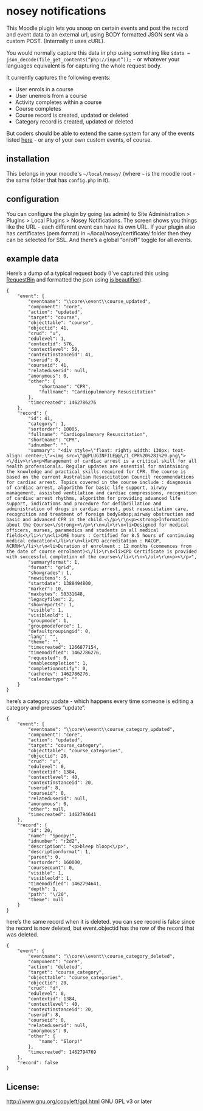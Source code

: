 # nosey notifications

This Moodle plugin lets you snoop on certain events and post the record and event data to an external url, using BODY formatted JSON sent via a custom POST. (Internally it uses cURL).

You would normally capture this data in php using something like `$data = json_decode(file_get_contents(“php://input”));` - or whatever your languages equivalent is for capturing the whole request body.

It currently captures the following events:
* User enrols in a course
* User unenrols from a course
* Activity completes within a course
* Course completes
* Course record is created, updated or deleted
* Category record is created, updated or deleted

But coders should be able to extend the same system for any of the events listed [here](https://docs.moodle.org/dev/Event_2) - or any of your own custom events, of course.

## installation

This belongs in your moodle's `~/local/nosey/` (where `~` is the moodle root - the same folder that has `config.php` in it).

## configuration

You can configure the plugin by going (as admin) to Site Administration > Plugins > Local Plugins > Nosey Notifications. The screen shows you things like the URL - each different event can have its own URL. If your plugin also has certificates (pem format) in ~/local/nosey/certificate/ folder then they can be selected for SSL. And there’s a global “on/off” toggle for all events.

## example data

Here’s a dump of a typical request body (I've captured this using [RequestBin](http://requestb.in) and formatted the json using [js beautifier](http://jsbeautifier.org)).

    {
        "event": {
            "eventname": "\\core\\event\\course_updated",
            "component": "core",
            "action": "updated",
            "target": "course",
            "objecttable": "course",
            "objectid": 41,
            "crud": "u",
            "edulevel": 1,
            "contextid": 576,
            "contextlevel": 50,
            "contextinstanceid": 41,
            "userid": 8,
            "courseid": 41,
            "relateduserid": null,
            "anonymous": 0,
            "other": {
                "shortname": "CPR",
                "fullname": "Cardiopulmonary Resuscitation"
            },
            "timecreated": 1462786276
        },
        "record": {
            "id": 41,
            "category": 1,
            "sortorder": 10005,
            "fullname": "Cardiopulmonary Resuscitation",
            "shortname": "CPR",
            "idnumber": "",
            "summary": "<div style=\"float: right; width: 130px; text-align: center;\"><img src=\"@@PLUGINFILE@@\/1_CPR%20%281%29.png\"><\/div>\r\n<p>Management of cardiac arrest is a critical skill for all health professionals. Regular updates are essential for maintaining the knowledge and practical skills required for CPR. The course is based on the current Australian Resuscitation Council recommendations for cardiac arrest. Topics covered in the course include : diagnosis of cardiac arrest, algorithm for basic life support, airway management, assisted ventilation and cardiac compressions, recognition of cardiac arrest rhythms, algorithm for providing advanced life support, indications and procedure for defibrillation and administration of drugs in cardiac arrest, post resuscitation care, recognition and treatment of foreign body&nbsp;airway obstruction and basic and advanced CPR in the child.<\/p>\r\n<p><strong>Information about the Course<\/strong><\/p>\r\n<ul>\r\n<li>Designed for medical officers, nurses, paramedics and students in all medical fields<\/li>\r\n<li>CME hours : Certified for 8.5 hours of continuing medical education<\/li>\r\n<li>CPD accreditation : RACGP, ACRRM<\/li>\r\n<li>Duration of enrolment : 12 months (commences from the date of course enrolment)<\/li>\r\n<li>CPD Certificate is provided with successful completion of the course<\/li>\r\n<\/ul>\r\n<p><\/p>",
            "summaryformat": 1,
            "format": "grid",
            "showgrades": 1,
            "newsitems": 5,
            "startdate": 1388494800,
            "marker": 10,
            "maxbytes": 50331648,
            "legacyfiles": 2,
            "showreports": 1,
            "visible": 1,
            "visibleold": 1,
            "groupmode": 1,
            "groupmodeforce": 1,
            "defaultgroupingid": 0,
            "lang": "",
            "theme": "",
            "timecreated": 1266877154,
            "timemodified": 1462786276,
            "requested": 0,
            "enablecompletion": 1,
            "completionnotify": 0,
            "cacherev": 1462786276,
            "calendartype": ""
        }
    }

here’s a category update - which happens every time someone is editing a category and presses “update”.

    {
        "event": {
            "eventname": "\\core\\event\\course_category_updated",
            "component": "core",
            "action": "updated",
            "target": "course_category",
            "objecttable": "course_categories",
            "objectid": 20,
            "crud": "u",
            "edulevel": 0,
            "contextid": 1384,
            "contextlevel": 40,
            "contextinstanceid": 20,
            "userid": 8,
            "courseid": 0,
            "relateduserid": null,
            "anonymous": 0,
            "other": null,
            "timecreated": 1462794641
        },
        "record": {
            "id": 20,
            "name": "Spoopy!",
            "idnumber": "r2d2",
            "description": "<p>bleep bloop<\/p>",
            "descriptionformat": 1,
            "parent": 0,
            "sortorder": 160000,
            "coursecount": 0,
            "visible": 1,
            "visibleold": 1,
            "timemodified": 1462794641,
            "depth": 1,
            "path": "\/20",
            "theme": null
        }
    }

here’s the same record when it is deleted. you can see record is false since the record is now deleted, but event.objectid has the row of the record that was deleted.

    {
        "event": {
            "eventname": "\\core\\event\\course_category_deleted",
            "component": "core",
            "action": "deleted",
            "target": "course_category",
            "objecttable": "course_categories",
            "objectid": 20,
            "crud": "d",
            "edulevel": 0,
            "contextid": 1384,
            "contextlevel": 40,
            "contextinstanceid": 20,
            "userid": 8,
            "courseid": 0,
            "relateduserid": null,
            "anonymous": 0,
            "other": {
                "name": "Slorp!"
            },
            "timecreated": 1462794769
        },
        "record": false
    }

## License:

http://www.gnu.org/copyleft/gpl.html GNU GPL v3 or later